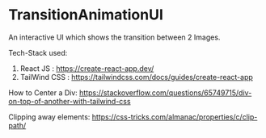 # TransitionAnimationUI

An interactive UI which shows the transition between 2 Images.

Tech-Stack used:

1. React JS : https://create-react-app.dev/
2. TailWind CSS : https://tailwindcss.com/docs/guides/create-react-app

How to Center a Div:
https://stackoverflow.com/questions/65749715/div-on-top-of-another-with-tailwind-css

Clipping away elements:
https://css-tricks.com/almanac/properties/c/clip-path/
